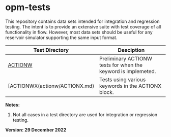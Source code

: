# opm-tests
This repository contains data sets intended for integration and regression testing. The intent is to provide an extensive suite with test coverage of all functionality in flow. However, most data sets should be useful for any reservoir simulator supporting the same input format.

Test Directory                   | Desciption                                                                                                         |
-------------------------------- |--------------------------------------------------------------------------------------------------------------------|
[ACTIONW](actionw/ACTIONW.md)    | Preliminary ACTIONW tests for when the keyword is implemeted.                                                      |
[ACTIONWX(actionw/ACTIONX.md)    | Tests using various keywords in the ACTIONX block.                                              |

**Notes:** 

1. Not all cases in a test directory are used for integration or regression testing.  

**Version: 29 December 2022**
